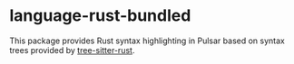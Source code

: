 # language-rust-bundled

This package provides Rust syntax highlighting in Pulsar based on syntax trees provided by [tree-sitter-rust](https://github.com/tree-sitter/tree-sitter-rust).
